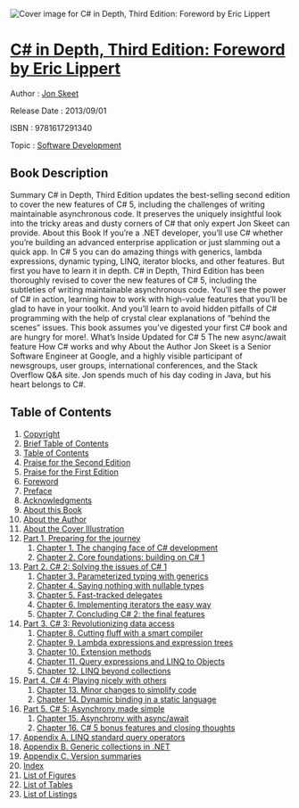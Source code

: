![Cover image for C# in Depth, Third Edition: Foreword by Eric Lippert](https://imgdetail.ebookreading.net/cover/cover/software_development/EB9781617291340.jpg)

[C# in Depth, Third Edition: Foreword by Eric Lippert](https://ebookreading.net/view/book/C%23+in+Depth%2C+Third+Edition%3A+Foreword+by+Eric+Lippert-EB9781617291340_1.html "C# in Depth, Third Edition: Foreword by Eric Lippert")
====================================================================================================================

Author : [Jon Skeet](https://ebookreading.net/search/author/Jon+Skeet)

Release Date : 2013/09/01

ISBN : 9781617291340

Topic : [Software Development](https://ebookreading.net/search/category/software-development)

Book Description
-----------------

Summary
C# in Depth, Third Edition updates the best-selling second edition to cover the new features of C# 5, including the challenges of writing maintainable asynchronous code. It preserves the uniquely insightful look into the tricky areas and dusty corners of C# that only expert Jon Skeet can provide.
About this Book
If you’re a .NET developer, you’ll use C# whether you’re building an advanced enterprise application or just slamming out a quick app. In C# 5 you can do amazing things with generics, lambda expressions, dynamic typing, LINQ, iterator blocks, and other features. But first you have to learn it in depth.
C# in Depth, Third Edition has been thoroughly revised to cover the new features of C# 5, including the subtleties of writing maintainable asynchronous code. You’ll see the power of C# in action, learning how to work with high-value features that you’ll be glad to have in your toolkit. And you’ll learn to avoid hidden pitfalls of C# programming with the help of crystal clear explanations of “behind the scenes” issues.
This book assumes you’ve digested your first C# book and are hungry for more!.
What’s Inside
Updated for C# 5
The new async/await feature
How C# works and why
About the Author
Jon Skeet is a Senior Software Engineer at Google, and a highly visible participant of newsgroups, user groups, international conferences, and the Stack Overflow Q&amp;A site. Jon spends much of his day coding in Java, but his heart belongs to C#.
              
Table of Contents
-----------------

1. [Copyright](https://ebookreading.net/view/book/C%23+in+Depth%2C+Third+Edition%3A+Foreword+by+Eric+Lippert-EB9781617291340_3.html)
1. [Brief Table of Contents](https://ebookreading.net/view/book/C%23+in+Depth%2C+Third+Edition%3A+Foreword+by+Eric+Lippert-EB9781617291340_5.html)
1. [Table of Contents](https://ebookreading.net/view/book/C%23+in+Depth%2C+Third+Edition%3A+Foreword+by+Eric+Lippert-EB9781617291340_6.html)
1. [Praise for the Second Edition](https://ebookreading.net/view/book/C%23+in+Depth%2C+Third+Edition%3A+Foreword+by+Eric+Lippert-EB9781617291340_7.html)
1. [Praise for the First Edition](https://ebookreading.net/view/book/C%23+in+Depth%2C+Third+Edition%3A+Foreword+by+Eric+Lippert-EB9781617291340_8.html)
1. [Foreword](https://ebookreading.net/view/book/C%23+in+Depth%2C+Third+Edition%3A+Foreword+by+Eric+Lippert-EB9781617291340_9.html)
1. [Preface](https://ebookreading.net/view/book/C%23+in+Depth%2C+Third+Edition%3A+Foreword+by+Eric+Lippert-EB9781617291340_10.html)
1. [Acknowledgments](https://ebookreading.net/view/book/C%23+in+Depth%2C+Third+Edition%3A+Foreword+by+Eric+Lippert-EB9781617291340_11.html)
1. [About this Book](https://ebookreading.net/view/book/C%23+in+Depth%2C+Third+Edition%3A+Foreword+by+Eric+Lippert-EB9781617291340_12.html)
1. [About the Author](https://ebookreading.net/view/book/C%23+in+Depth%2C+Third+Edition%3A+Foreword+by+Eric+Lippert-EB9781617291340_13.html)
1. [About the Cover Illustration](https://ebookreading.net/view/book/C%23+in+Depth%2C+Third+Edition%3A+Foreword+by+Eric+Lippert-EB9781617291340_14.html)
1. [Part 1. Preparing for the journey](https://ebookreading.net/view/book/C%23+in+Depth%2C+Third+Edition%3A+Foreword+by+Eric+Lippert-EB9781617291340_15.html)
    1. [Chapter 1. The changing face of C# development](https://ebookreading.net/view/book/C%23+in+Depth%2C+Third+Edition%3A+Foreword+by+Eric+Lippert-EB9781617291340_16.html)
    1. [Chapter 2. Core foundations: building on C# 1](https://ebookreading.net/view/book/C%23+in+Depth%2C+Third+Edition%3A+Foreword+by+Eric+Lippert-EB9781617291340_17.html)
1. [Part 2. C# 2: Solving the issues of C# 1](https://ebookreading.net/view/book/C%23+in+Depth%2C+Third+Edition%3A+Foreword+by+Eric+Lippert-EB9781617291340_18.html)
    1. [Chapter 3. Parameterized typing with generics](https://ebookreading.net/view/book/C%23+in+Depth%2C+Third+Edition%3A+Foreword+by+Eric+Lippert-EB9781617291340_19.html)
    1. [Chapter 4. Saying nothing with nullable types](https://ebookreading.net/view/book/C%23+in+Depth%2C+Third+Edition%3A+Foreword+by+Eric+Lippert-EB9781617291340_20.html)
    1. [Chapter 5. Fast-tracked delegates](https://ebookreading.net/view/book/C%23+in+Depth%2C+Third+Edition%3A+Foreword+by+Eric+Lippert-EB9781617291340_21.html)
    1. [Chapter 6. Implementing iterators the easy way](https://ebookreading.net/view/book/C%23+in+Depth%2C+Third+Edition%3A+Foreword+by+Eric+Lippert-EB9781617291340_22.html)
    1. [Chapter 7. Concluding C# 2: the final features](https://ebookreading.net/view/book/C%23+in+Depth%2C+Third+Edition%3A+Foreword+by+Eric+Lippert-EB9781617291340_23.html)
1. [Part 3. C# 3: Revolutionizing data access](https://ebookreading.net/view/book/C%23+in+Depth%2C+Third+Edition%3A+Foreword+by+Eric+Lippert-EB9781617291340_24.html)
    1. [Chapter 8. Cutting fluff with a smart compiler](https://ebookreading.net/view/book/C%23+in+Depth%2C+Third+Edition%3A+Foreword+by+Eric+Lippert-EB9781617291340_25.html)
    1. [Chapter 9. Lambda expressions and expression trees](https://ebookreading.net/view/book/C%23+in+Depth%2C+Third+Edition%3A+Foreword+by+Eric+Lippert-EB9781617291340_26.html)
    1. [Chapter 10. Extension methods](https://ebookreading.net/view/book/C%23+in+Depth%2C+Third+Edition%3A+Foreword+by+Eric+Lippert-EB9781617291340_27.html)
    1. [Chapter 11. Query expressions and LINQ to Objects](https://ebookreading.net/view/book/C%23+in+Depth%2C+Third+Edition%3A+Foreword+by+Eric+Lippert-EB9781617291340_28.html)
    1. [Chapter 12. LINQ beyond collections](https://ebookreading.net/view/book/C%23+in+Depth%2C+Third+Edition%3A+Foreword+by+Eric+Lippert-EB9781617291340_29.html)
1. [Part 4. C# 4: Playing nicely with others](https://ebookreading.net/view/book/C%23+in+Depth%2C+Third+Edition%3A+Foreword+by+Eric+Lippert-EB9781617291340_30.html)
    1. [Chapter 13. Minor changes to simplify code](https://ebookreading.net/view/book/C%23+in+Depth%2C+Third+Edition%3A+Foreword+by+Eric+Lippert-EB9781617291340_31.html)
    1. [Chapter 14. Dynamic binding in a static language](https://ebookreading.net/view/book/C%23+in+Depth%2C+Third+Edition%3A+Foreword+by+Eric+Lippert-EB9781617291340_32.html)
1. [Part 5. C# 5: Asynchrony made simple](https://ebookreading.net/view/book/C%23+in+Depth%2C+Third+Edition%3A+Foreword+by+Eric+Lippert-EB9781617291340_33.html)
    1. [Chapter 15. Asynchrony with async/await](https://ebookreading.net/view/book/C%23+in+Depth%2C+Third+Edition%3A+Foreword+by+Eric+Lippert-EB9781617291340_34.html)
    1. [Chapter 16. C# 5 bonus features and closing thoughts](https://ebookreading.net/view/book/C%23+in+Depth%2C+Third+Edition%3A+Foreword+by+Eric+Lippert-EB9781617291340_35.html)
1. [Appendix A. LINQ standard query operators](https://ebookreading.net/view/book/C%23+in+Depth%2C+Third+Edition%3A+Foreword+by+Eric+Lippert-EB9781617291340_36.html)
1. [Appendix B. Generic collections in .NET](https://ebookreading.net/view/book/C%23+in+Depth%2C+Third+Edition%3A+Foreword+by+Eric+Lippert-EB9781617291340_37.html)
1. [Appendix C. Version summaries](https://ebookreading.net/view/book/C%23+in+Depth%2C+Third+Edition%3A+Foreword+by+Eric+Lippert-EB9781617291340_38.html)
1. [Index](https://ebookreading.net/view/book/C%23+in+Depth%2C+Third+Edition%3A+Foreword+by+Eric+Lippert-EB9781617291340_39.html)
1. [List of Figures](https://ebookreading.net/view/book/C%23+in+Depth%2C+Third+Edition%3A+Foreword+by+Eric+Lippert-EB9781617291340_40.html)
1. [List of Tables](https://ebookreading.net/view/book/C%23+in+Depth%2C+Third+Edition%3A+Foreword+by+Eric+Lippert-EB9781617291340_41.html)
1. [List of Listings](https://ebookreading.net/view/book/C%23+in+Depth%2C+Third+Edition%3A+Foreword+by+Eric+Lippert-EB9781617291340_42.html)
